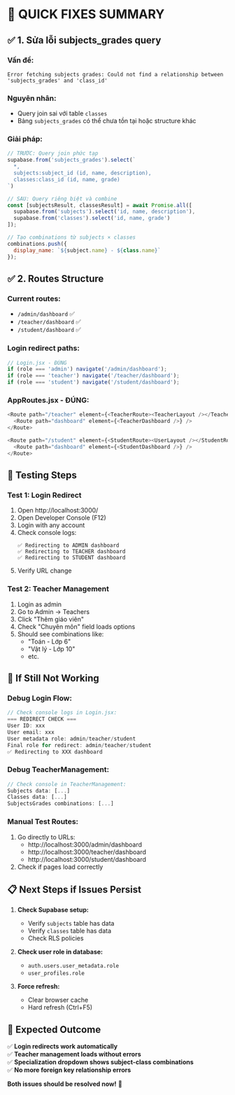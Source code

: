 # 🔧 QUICK FIXES SUMMARY

## ✅ **1. Sửa lỗi subjects_grades query**

### **Vấn đề:**
```
Error fetching subjects grades: Could not find a relationship between 'subjects_grades' and 'class_id'
```

### **Nguyên nhân:**
- Query join sai với table `classes` 
- Bảng `subjects_grades` có thể chưa tồn tại hoặc structure khác

### **Giải pháp:**
```javascript
// TRƯỚC: Query join phức tạp
supabase.from('subjects_grades').select(`
  *,
  subjects:subject_id (id, name, description),
  classes:class_id (id, name, grade)
`)

// SAU: Query riêng biệt và combine
const [subjectsResult, classesResult] = await Promise.all([
  supabase.from('subjects').select('id, name, description'),
  supabase.from('classes').select('id, name, grade')
]);

// Tạo combinations từ subjects × classes
combinations.push({
  display_name: `${subject.name} - ${class.name}`
});
```

## ✅ **2. Routes Structure**

### **Current routes:**
- `/admin/dashboard` ✅
- `/teacher/dashboard` ✅  
- `/student/dashboard` ✅

### **Login redirect paths:**
```javascript
// Login.jsx - ĐÚNG
if (role === 'admin') navigate('/admin/dashboard');
if (role === 'teacher') navigate('/teacher/dashboard');
if (role === 'student') navigate('/student/dashboard');
```

### **AppRoutes.jsx - ĐÚNG:**
```javascript
<Route path="/teacher" element={<TeacherRoute><TeacherLayout /></TeacherRoute>}>
  <Route path="dashboard" element={<TeacherDashboard />} />
</Route>

<Route path="/student" element={<StudentRoute><UserLayout /></StudentRoute>}>
  <Route path="dashboard" element={<StudentDashboard />} />
</Route>
```

## 🧪 **Testing Steps**

### **Test 1: Login Redirect**
1. Open http://localhost:3000/
2. Open Developer Console (F12)
3. Login with any account
4. Check console logs:
   ```
   ✅ Redirecting to ADMIN dashboard
   ✅ Redirecting to TEACHER dashboard  
   ✅ Redirecting to STUDENT dashboard
   ```
5. Verify URL change

### **Test 2: Teacher Management**
1. Login as admin
2. Go to Admin → Teachers
3. Click "Thêm giáo viên"
4. Check "Chuyên môn" field loads options
5. Should see combinations like:
   - "Toán - Lớp 6"
   - "Vật lý - Lớp 10"
   - etc.

## 🚨 **If Still Not Working**

### **Debug Login Flow:**
```javascript
// Check console logs in Login.jsx:
=== REDIRECT CHECK ===
User ID: xxx
User email: xxx  
User metadata role: admin/teacher/student
Final role for redirect: admin/teacher/student
✅ Redirecting to XXX dashboard
```

### **Debug TeacherManagement:**
```javascript
// Check console in TeacherManagement:
Subjects data: [...]
Classes data: [...]
SubjectsGrades combinations: [...]
```

### **Manual Test Routes:**
1. Go directly to URLs:
   - http://localhost:3000/admin/dashboard
   - http://localhost:3000/teacher/dashboard
   - http://localhost:3000/student/dashboard
2. Check if pages load correctly

## 📋 **Next Steps if Issues Persist**

1. **Check Supabase setup:**
   - Verify `subjects` table has data
   - Verify `classes` table has data
   - Check RLS policies

2. **Check user role in database:**
   - `auth.users.user_metadata.role`
   - `user_profiles.role`

3. **Force refresh:**
   - Clear browser cache
   - Hard refresh (Ctrl+F5)

## 🎯 **Expected Outcome**

✅ **Login redirects work automatically**  
✅ **Teacher management loads without errors**  
✅ **Specialization dropdown shows subject-class combinations**  
✅ **No more foreign key relationship errors**

**Both issues should be resolved now!** 🚀
